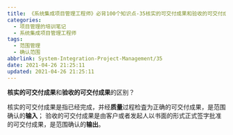 ```yaml
---
title: 《系统集成项目管理工程师》必背100个知识点-35核实的可交付成果和验收的可交付成果
categories:
  - 项目管理的培训笔记
  - 系统集成项目管理工程师
tags:
  - 范围管理
  - 确认范围
abbrlink: System-Integration-Project-Management/35
date: 2021-04-26 21:25:11
updated: 2021-04-26 21:25:11
---
```


**核实的可交付成果**和**验收的可交付成果**的区别？

核实的可交付成果是指已经完成，并经**质量**过程检査为正确的可交付成果，是范围确认的**输入**；
验收的可交付成果是由客户或者发起人以书面的形式正式签字批准的可交付成果，是范围确认的**输出**。
